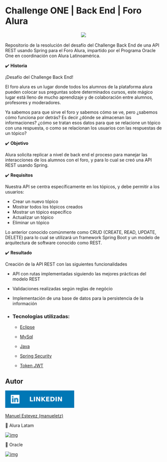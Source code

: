 # Challenge ONE | Back End | Foro Alura 

<p align="center" >
     <img width="200" heigth="200" src="https://user-images.githubusercontent.com/91544872/209678377-70b50b21-33de-424c-bed8-6a71ef3406ff.png">
</p>

Repositorio de la resolución del desafío del Challenge Back End de una API REST usando Spring para el Foro Alura,
impartido por el Programa Oracle One en coordinación con Alura Latinoamérica.

✔️ **Historia**

¡Desafío del Challenge Back End!

El foro alura es un lugar donde todos los alumnos de la plataforma alura pueden colocar sus preguntas sobre determinados cursos,
este mágico lugar está lleno de mucho aprendizaje y de colaboración entre alumnos, profesores y moderadores.

Ya sabemos para que sirve el foro y sabemos cómo se ve, pero ¿sabemos cómo funciona por detrás? Es decir ¿dónde se almacenan las informaciones? ¿cómo se tratan esos datos para que se relacione un tópico con una respuesta, o como se relacionan los usuarios con las respuestas de un tópico?

✔️ **Objetivo**

Alura solicita replicar a nivel de back end el proceso para manejar las interacciones de los alumnos con el foro, y para lo cual se creó una API REST usando Spring.

✔️ **Requisitos**

Nuestra API se centra específicamente en los tópicos, y debe permitir a los usuarios:

- Crear un nuevo tópico
- Mostrar todos los tópicos creados
- Mostrar un tópico específico
- Actualizar un tópico
- Eliminar un tópico

Lo anterior conocido comúnmente como CRUD (CREATE, READ, UPDATE, DELETE) para lo cual se utilizará un framework Spring Boot y un modelo de arquitectura de software conocido como REST.

✔️ **Resultado**

Creación de la API REST con las siguientes funcionalidades

- API con rutas implementadas siguiendo las mejores prácticas del modelo REST
- Validaciones realizadas según reglas de negócio
- Implementación de una base de datos para la persistencia de la información


- ### Tecnologías utilizadas:

  - [Eclipse](https://www.eclipse.org/)
  - [MySql](https://www.mysql.com/)
  - [Java](https://www.java.com/en/)

  - [Spring Security](https://start.spring.io/)
  - [Token JWT](https://jwt.io/)

## Autor

<a href="https://www.linkedin.com/in/manuel-estevez-perfil/"><img src="imagenesRepositorio/linkedinlogo.svg"></a>

[Manuel Estevez (manueletz)](https://github.com/manueletz)


💙 Alura Latam

[![img](https://camo.githubusercontent.com/c00f87aeebbec37f3ee0857cc4c20b21fefde8a96caf4744383ebfe44a47fe3f/68747470733a2f2f696d672e736869656c64732e696f2f62616467652f2d4c696e6b6564496e2d2532333030373742353f7374796c653d666f722d7468652d6261646765266c6f676f3d6c696e6b6564696e266c6f676f436f6c6f723d7768697465)](https://www.linkedin.com/company/alura-latam/mycompany/)

🧡 Oracle

[![img](https://camo.githubusercontent.com/c00f87aeebbec37f3ee0857cc4c20b21fefde8a96caf4744383ebfe44a47fe3f/68747470733a2f2f696d672e736869656c64732e696f2f62616467652f2d4c696e6b6564496e2d2532333030373742353f7374796c653d666f722d7468652d6261646765266c6f676f3d6c696e6b6564696e266c6f676f436f6c6f723d7768697465)](https://www.linkedin.com/company/oracle/)


